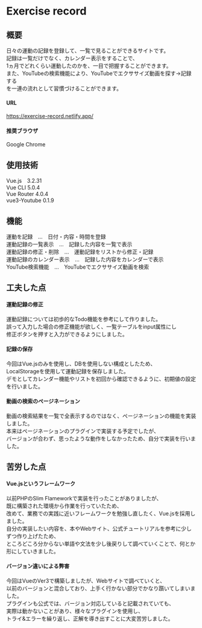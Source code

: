 
# Exercise record
## 概要
日々の運動の記録を登録して、一覧で見ることができるサイトです。  
記録は一覧だけでなく、カレンダー表示をすることで、  
1ヵ月でどれくらい運動したのかを、一目で把握することができます。  
また、YouTubeの検索機能により、YouTubeでエクササイズ動画を探す→記録する  
を一連の流れとして習慣づけることができます。  

#### URL
https://exercise-record.netlify.app/  

#### 推奨ブラウザ
Google Chrome  



## 使用技術
Vue.js　3.2.31  
Vue CLI 5.0.4  
Vue Router 4.0.4  
vue3-Youtube 0.1.9  

## 機能
運動を記録　…　日付・内容・時間を登録  
運動記録の一覧表示　…　記録した内容を一覧で表示  
運動記録の修正・削除　…　運動記録をリストから修正・記録  
運動記録のカレンダー表示　…　記録した内容をカレンダーで表示  
YouTube検索機能　…　YouTubeでエクササイズ動画を検索  

## 工夫した点

#### 運動記録の修正
運動記録については初歩的なTodo機能を参考にして作りました。  
誤って入力した場合の修正機能が欲しく、一覧テーブルをinput属性にし  
修正ボタンを押すと入力ができるようにしました。  

#### 記録の保存
今回はVue.jsのみを使用し、DBを使用しない構成としたため、  
LocalStorageを使用して運動記録を保存しました。  
デモとしてカレンダー機能やリストを初回から確認できるように、初期値の設定を行いました。  

#### 動画の検索のページネーション
動画の検索結果を一覧で全表示するのではなく、ページネーションの機能を実装しました。  
本来はページネーションのプラグインで実装する予定でしたが、  
バージョンが合わず、思ったような動作をしなかったため、自分で実装を行いました。  


## 苦労した点

#### Vue.jsというフレームワーク
以前PHPのSlim Flameworkで実装を行ったことがありましたが、  
既に構築された環境から作業を行っていたため、  
改めて、業務での実践に近いフレームワークを勉強し直したく、Vue.jsを採用しました。  
自分の実装したい内容を、本やWebサイト、公式チュートリアルを参考に少しずつ作り上げたため、  
ところどころ分からない単語や文法を少し後戻りして調べていくことで、何とか形にしていきました。  

#### バージョン違いによる弊害
今回はVueのVer3で構築しましたが、Webサイトで調べていくと、  
以前のバージョンと混合しており、上手く行かない部分でかなり躓いてしまいました。  
プラグインも公式では、バージョン対応していると記載されていても、  
実際は動かないことがあり、様々なプラグインを使用し、  
トライ&エラーを繰り返し、正解を導き出すことに大変苦労しました。  
